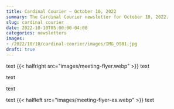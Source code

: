 ```yaml
---
title: Cardinal Courier — October 10, 2022
summary: The Cardinal Courier newsletter for October 10, 2022.
slug: cardinal courier
date: 2022-10-10T05:00:00-04:00
categories: newsletters
images: 
- /2022/10/10/cardinal-courier/images/IMG_0981.jpg
draft: true
---
```


text {{< halfright src="images/meeting-flyer.webp" >}} text

text

text
<p style="clear:right;"></p>
text {{< halfleft src="images/meeting-flyer-es.webp" >}} text
